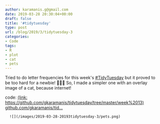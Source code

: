```yaml
---
author: karamanis.g@gmail.com
date: 2019-03-28 20:30:04+00:00
draft: false
title: '#tidytuesday'
type: post
url: /blog/2019/3/tidytuesday-3
categories:
- Code
tags:
- R
- plot
- cat
- pets
---
```


Tried to do letter frequencies for this week's [#TidyTuesday](https://mobile.twitter.com/hashtag/TidyTuesday?src=hashtag_click) but it proved to be too hard for a newbie! 🤷🏽‍♀️ So, I made a simpler one with an overlay image of a cat, because internet! 

code: [(link: https://github.com/gkaramanis/tidytuesday/tree/master/week%2013) github.com/gkaramanis/tid…](https://t.co/GkGxsDehbs?amp=1)


  
      ![](/images/2019-03-28-20193tidytuesday-3/pets.png)


